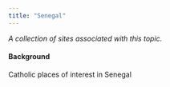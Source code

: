 ```yaml
---
title: "Senegal"
---
```



*A collection of sites associated with this topic.*

#### Background

Catholic places of interest in Senegal


